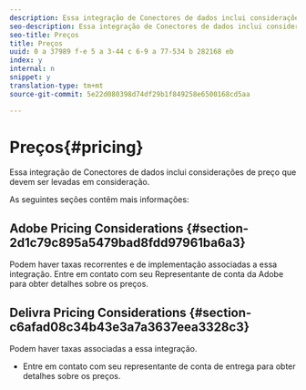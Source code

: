 ```yaml
---
description: Essa integração de Conectores de dados inclui considerações de preço que devem ser levadas em consideração.
seo-description: Essa integração de Conectores de dados inclui considerações de preço que devem ser levadas em consideração.
seo-title: Preços
title: Preços
uuid: 0 a 37989 f-e 5 a 3-44 c 6-9 a 77-534 b 282168 eb
index: y
internal: n
snippet: y
translation-type: tm+mt
source-git-commit: 5e22d080398d74df29b1f849258e6500168cd5aa

---
```



# Preços{#pricing}

Essa integração de Conectores de dados inclui considerações de preço que devem ser levadas em consideração.

As seguintes seções contêm mais informações:

## Adobe Pricing Considerations {#section-2d1c79c895a5479bad8fdd97961ba6a3}

Podem haver taxas recorrentes e de implementação associadas a essa integração. Entre em contato com seu Representante de conta da Adobe para obter detalhes sobre os preços.

## Delivra Pricing Considerations {#section-c6afad08c34b43e3a7a3637eea3328c3}

Podem haver taxas associadas a essa integração.

* Entre em contato com seu representante de conta de entrega para obter detalhes sobre os preços.


